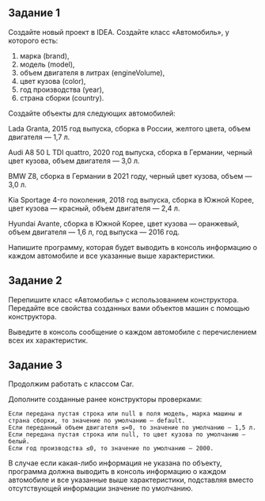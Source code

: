 ## Задание 1 

Создайте новый проект в IDEA. Создайте класс «Автомобиль», у которого есть:

1. марка (brand),
2. модель (model),
3. объем двигателя в литрах (engineVolume),
4. цвет кузова (color),
5. год производства (year),
6. страна сборки (country).

Создайте объекты для следующих автомобилей:

Lada Granta, 2015 год выпуска, сборка в России, желтого цвета, объем двигателя — 1,7 л.

Audi A8 50 L TDI quattro, 2020 год выпуска, сборка в Германии, черный цвет кузова, объем двигателя — 3,0 л.

BMW Z8, сборка в Германии в 2021 году, черный цвет кузова, объем — 3,0 л.

Kia Sportage 4-го поколения, 2018 год выпуска, сборка в Южной Корее, цвет кузова — красный, объем двигателя — 2,4 л.

Hyundai Avante, сборка в Южной Корее, цвет кузова — оранжевый, объем двигателя — 1,6 л, год выпуска — 2016 год.

Напишите программу, которая будет выводить в консоль информацию о каждом автомобиле и все указанные выше характеристики.

## Задание 2

Перепишите класс «Автомобиль» с использованием конструктора. Передайте все свойства созданных вами объектов машин с помощью конструктора.

Выведите в консоль сообщение о каждом автомобиле с перечислением всех их характеристик.


## Задание 3

Продолжим работать с классом Car.

Дополните созданные ранее конструкторы проверками:

    Если передана пустая строка или null в поля модель, марка машины и страна сборки, то значение по умолчанию — default.
    Если переданный объем двигателя ≤=0, то значение по умолчанию — 1,5 л.
    Если передана пустая строка или null, то цвет кузова по умолчанию — белый.
    Если год производства ≤0, то значение по умолчанию — 2000.

В случае если какая-либо информация не указана по объекту, 
программа должна выводить в консоль информацию о каждом автомобиле и все указанные
выше характеристики, подставляя вместо отсутствующей информации значение по умолчанию.